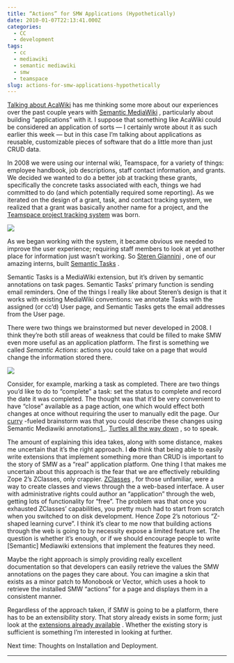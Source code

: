 ```yaml
---
title: “Actions” for SMW Applications (Hypothetically)
date: 2010-01-07T22:13:41.000Z
categories:
  - CC
  - development
tags:
  - cc
  - mediawiki
  - semantic mediawiki
  - smw
  - teamspace
slug: actions-for-smw-applications-hypothetically
---
```

[Talking about AcaWiki][1]  has me thinking some more about our experiences over the past couple years with [Semantic MediaWiki][2] , particularly about building “applications” with it. I suppose that something like AcaWiki could be considered an application of sorts — I certainly wrote about it as such earlier this week — but in this case I’m talking about applications as reusable, customizable pieces of software that do a little more than just CRUD data.

In 2008 we were using our internal wiki, Teamspace, for a variety of things: employee handbook, job descriptions, staff contact information, and grants. We decided we wanted to do a better job at tracking these grants, specifically the concrete tasks associated with each, things we had committed to do (and which potentially required some reporting). As we iterated on the design of a grant, task, and contact tracking system, we realized that a grant was basically another name for a project, and the [Teamspace project tracking system][3]  was born.

![][4]

As we began working with the system, it became obvious we needed to improve the user experience; requiring staff members to look at yet another place for information just wasn’t working. So [Steren Giannini][5] , one of our amazing interns, built [Semantic Tasks][6] .

Semantic Tasks is a MediaWiki extension, but it’s driven by semantic annotations on task pages. Semantic Tasks’ primary function is sending email reminders. One of the things I really like about Steren’s design is that it works with existing MediaWiki conventions: we annotate Tasks with the assigned (or cc’d) User page, and Semantic Tasks gets the email addresses from the User page.

There were two things we brainstormed but never developed in 2008. I think they’re both still areas of weakness that could be filled to make SMW even more useful as an application platform. The first is something we called _Semantic Actions_: actions you could take on a page that would change the information stored there.

![][7]

Consider, for example, marking a task as completed. There are two things you’d like to do to “complete” a task: set the status to complete and record the date it was completed. The thought was that it’d be very convenient to have “close” available as a page action, one which would effect both changes at once without requiring the user to manually edit the page. Our [curry][8] -fueled brainstorm was that you could describe these changes using Semantic Mediawiki annotations[1]_. [Turtles all the way down][9] , so to speak.

The amount of explaining this idea takes, along with some distance, makes me uncertain that it’s the right approach. I **do** think that being able to easily write extensions that implement something more than CRUD is important to the story of SMW as a “real” application platform. One thing I that makes me uncertain about this approach is the fear that we are effectively rebuilding Zope 2’s ZClasses, only crappier. [ZClasses][10] , for those unfamiliar, were a way to create classes and views through the a web-based interface. A user with administrative rights could author an “application” through the web, getting lots of functionality for “free”. The problem was that once you exhausted ZClasses’ capabilities, you pretty much had to start from scratch when you switched to on disk development. Hence Zope 2’s notorious “Z-shaped learning curve”. I think it’s clear to me now that building actions through the web is going to by necessity expose a limited feature set. The question is whether it’s enough, or if we should encourage people to write [Semantic] Mediawiki extensions that implement the features they need.

Maybe the right approach is simply providing really excellent documentation so that developers can easily retrieve the values the SMW annotations on the pages they care about. You can imagine a skin that exists as a minor patch to Monobook or Vector, which uses a hook to retrieve the installed SMW “actions” for a page and displays them in a consistent manner.

Regardless of the approach taken, if SMW is going to be a platform, there has to be an extensibility story. That story already exists in some form; just look at the [extensions already available][11] . Whether the existing story is sufficient is something I’m interested in looking at further.

Next time: Thoughts on Installation and Deployment.

---



 [1]: http://yergler.net/blog/2010/01/04/acawiki-on-building-emerging-applications/
 [2]: http://sematic-mediawiki.org/
 [3]: http://wiki.creativecommons.org/CcTeamspace
 [4]: http://farm3.static.flickr.com/2139/2438557055_1ec9fda7f8.jpg
 [5]: http://creativecommons.org/about/people/alumni#100
 [6]: http://www.mediawiki.org/wiki/Extension:SemanticTasks
 [7]: http://farm3.static.flickr.com/2153/2611966782_16926c3938.jpg
 [8]: http://mehfilindian.com/
 [9]: http://en.wikipedia.org/wiki/Turtles_all_the_way_down
 [10]: http://wiki.zope.org/zope2/ZClasses
 [11]: http://semantic-mediawiki.org/wiki/Help:Extensions
